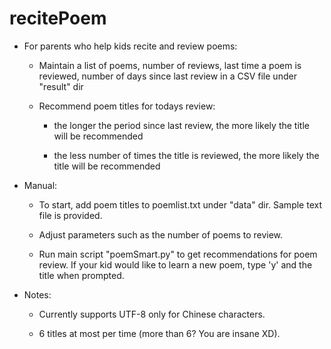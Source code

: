# recitePoem

- For parents who help kids recite and review poems:

	- Maintain a list of poems, number of reviews, last time a poem is reviewed, number of days since last review in a CSV file under "result" dir
	
	- Recommend poem titles for todays review:
	
		- the longer the period since last review, the more likely the title will be recommended
		
		- the less number of times the title is reviewed, the more likely the title will be recommended

- Manual:

	- To start, add poem titles to poemlist.txt under "data" dir. Sample text file is provided.
	
	- Adjust parameters such as the number of poems to review.
	
	- Run main script "poemSmart.py" to get recommendations for poem review. If your kid would like to learn a new poem, type 'y' and the title when prompted.
	
- Notes:

	- Currently supports UTF-8 only for Chinese characters.
	
	- 6 titles at most per time (more than 6? You are insane XD).
